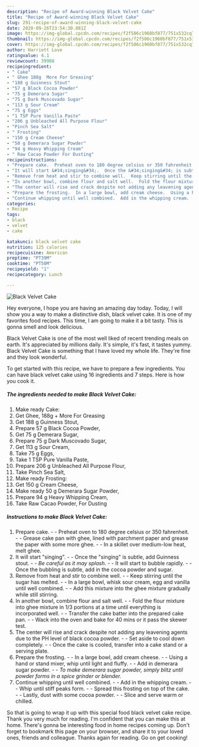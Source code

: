 ```yaml
---
description: "Recipe of Award-winning Black Velvet Cake"
title: "Recipe of Award-winning Black Velvet Cake"
slug: 291-recipe-of-award-winning-black-velvet-cake
date: 2020-09-26T23:54:30.081Z
image: https://img-global.cpcdn.com/recipes/f2f506c1960bf877/751x532cq70/black-velvet-cake-recipe-main-photo.jpg
thumbnail: https://img-global.cpcdn.com/recipes/f2f506c1960bf877/751x532cq70/black-velvet-cake-recipe-main-photo.jpg
cover: https://img-global.cpcdn.com/recipes/f2f506c1960bf877/751x532cq70/black-velvet-cake-recipe-main-photo.jpg
author: Harriett Love
ratingvalue: 4.1
reviewcount: 39908
recipeingredient:
- " Cake"
- " Ghee 188g  More For Greasing"
- "188 g Guinness Stout"
- "57 g Black Cocoa Powder"
- "75 g Demerara Sugar"
- "75 g Dark Muscovado Sugar"
- "113 g Sour Cream"
- "75 g Eggs"
- "1 TSP Pure Vanilla Paste"
- "206 g Unbleached All Purpose Flour"
- "Pinch Sea Salt"
- " Frosting"
- "150 g Cream Cheese"
- "50 g Demerara Sugar Powder"
- "94 g Heavy Whipping Cream"
- " Raw Cacao Powder For Dusting"
recipeinstructions:
- "Prepare cake.  Preheat oven to 180 degree celsius or 350 fahrenheit.  Grease cake pan with ghee, lined with parchment paper and grease the paper with some more ghee.  In a skillet over medium-low heat, melt ghee."
- "It will start &#34;singing&#34;.  Once the &#34;singing&#34; is subtle, add Guinness stout.  *Be careful as it may splash*.  It will start to bubble rapidly.  Once the bubbling is subtle, add in the cocoa powder and sugar."
- "Remove from heat and stir to combine well.  Keep stirring until the sugar has melted.  In a large bowl, whisk sour cream, egg and vanilla until well combined.  Add this mixture into the ghee mixture gradually while still stirring."
- "In another bowl, combine flour and salt well.  Fold the flour mixture into ghee mixture in 1/3 portions at a time until everything is incorporated well.  Transfer the cake batter into the prepared cake pan.  Wack into the oven and bake for 40 mins or it pass the skewer test."
- "The center will rise and crack despite not adding any leavening agents due to the PH level of black cocoa powder.  Set aside to cool down completely.  Once the cake is cooled, transfer into a cake stand or a serving plate."
- "Prepare the frosting.  In a large bowl, add cream cheese.  Using a hand or stand mixer, whip until light and fluffy.  Add in demerara sugar powder.  *To make demerara sugar powder, simply blitz until powder forms in a spice grinder or blender.*"
- "Continue whipping until well combined.  Add in the whipping cream.  Whip until stiff peaks form.  Spread this frosting on top of the cake.  Lastly, dust with some cocoa powder.  Slice and serve warm or chilled."
categories:
- Recipe
tags:
- black
- velvet
- cake

katakunci: black velvet cake 
nutrition: 125 calories
recipecuisine: American
preptime: "PT39M"
cooktime: "PT50M"
recipeyield: "1"
recipecategory: Lunch

---
```



![Black Velvet Cake](https://img-global.cpcdn.com/recipes/f2f506c1960bf877/751x532cq70/black-velvet-cake-recipe-main-photo.jpg)

Hey everyone, I hope you are having an amazing day today. Today, I will show you a way to make a distinctive dish, black velvet cake. It is one of my favorites food recipes. This time, I am going to make it a bit tasty. This is gonna smell and look delicious.

Black Velvet Cake is one of the most well liked of recent trending meals on earth. It's appreciated by millions daily. It's simple, it's fast, it tastes yummy. Black Velvet Cake is something that I have loved my whole life. They're fine and they look wonderful.




To get started with this recipe, we have to prepare a few ingredients. You can have black velvet cake using 16 ingredients and 7 steps. Here is how you cook it.

<!--inarticleads1-->

##### The ingredients needed to make Black Velvet Cake:

1. Make ready  Cake:
1. Get  Ghee, 188g + More For Greasing
1. Get 188 g Guinness Stout,
1. Prepare 57 g Black Cocoa Powder,
1. Get 75 g Demerara Sugar,
1. Prepare 75 g Dark Muscovado Sugar,
1. Get 113 g Sour Cream,
1. Take 75 g Eggs,
1. Take 1 TSP Pure Vanilla Paste,
1. Prepare 206 g Unbleached All Purpose Flour,
1. Take Pinch Sea Salt,
1. Make ready  Frosting:
1. Get 150 g Cream Cheese,
1. Make ready 50 g Demerara Sugar Powder,
1. Prepare 94 g Heavy Whipping Cream,
1. Take  Raw Cacao Powder, For Dusting




<!--inarticleads2-->

##### Instructions to make Black Velvet Cake:

1. Prepare cake. -  - Preheat oven to 180 degree celsius or 350 fahrenheit. -  - Grease cake pan with ghee, lined with parchment paper and grease the paper with some more ghee. -  - In a skillet over medium-low heat, melt ghee.
1. It will start &#34;singing&#34;. -  - Once the &#34;singing&#34; is subtle, add Guinness stout. -  - *Be careful as it may splash*. -  - It will start to bubble rapidly. -  - Once the bubbling is subtle, add in the cocoa powder and sugar.
1. Remove from heat and stir to combine well. -  - Keep stirring until the sugar has melted. -  - In a large bowl, whisk sour cream, egg and vanilla until well combined. -  - Add this mixture into the ghee mixture gradually while still stirring.
1. In another bowl, combine flour and salt well. -  - Fold the flour mixture into ghee mixture in 1/3 portions at a time until everything is incorporated well. -  - Transfer the cake batter into the prepared cake pan. -  - Wack into the oven and bake for 40 mins or it pass the skewer test.
1. The center will rise and crack despite not adding any leavening agents due to the PH level of black cocoa powder. -  - Set aside to cool down completely. -  - Once the cake is cooled, transfer into a cake stand or a serving plate.
1. Prepare the frosting. -  - In a large bowl, add cream cheese. -  - Using a hand or stand mixer, whip until light and fluffy. -  - Add in demerara sugar powder. -  - *To make demerara sugar powder, simply blitz until powder forms in a spice grinder or blender.*
1. Continue whipping until well combined. -  - Add in the whipping cream. -  - Whip until stiff peaks form. -  - Spread this frosting on top of the cake. -  - Lastly, dust with some cocoa powder. -  - Slice and serve warm or chilled.




So that is going to wrap it up with this special food black velvet cake recipe. Thank you very much for reading. I'm confident that you can make this at home. There's gonna be interesting food in home recipes coming up. Don't forget to bookmark this page on your browser, and share it to your loved ones, friends and colleague. Thanks again for reading. Go on get cooking!
